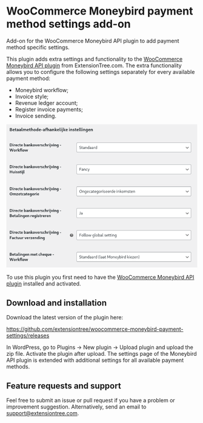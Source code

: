 # WooCommerce Moneybird payment method settings add-on

Add-on for the WooCommerce Moneybird API plugin to add payment method specific settings.

This plugin adds extra settings and functionality to the [WooCommerce Moneybird API plugin](https://extensiontree.com/nl/producten/woocommerce-extensies/moneybird-api-koppeling/) from ExtensionTree.com.
The extra functionality allows you to configure the following settings separately for every available payment method:

- Moneybird workflow;
- Invoice style;
- Revenue ledger account;
- Register invoice payments;
- Invoice sending.

![Screenshot of extra settings](screenshot.png?raw=true "Screenshot of extra settings")

To use this plugin you first need to have the [WooCommerce Moneybird API plugin](https://extensiontree.com/nl/producten/woocommerce-extensies/moneybird-api-koppeling/) installed and activated.


## Download and installation

Download the latest version of the plugin here:

https://github.com/extensiontree/woocommerce-moneybird-payment-settings/releases

In WordPress, go to Plugins -> New plugin -> Upload plugin and upload the zip file. Activate the plugin after upload.
The settings page of the Moneybird API plugin is extended with additional settings for all available payment methods.


## Feature requests and support

Feel free to submit an issue or pull request if you have a problem or improvement suggestion. Alternatively, send an email to support@extensiontree.com.
